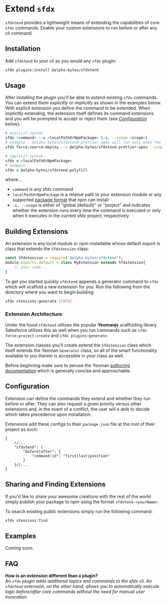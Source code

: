 # Extend `sfdx`

`sfdxtend` provides a lightweight means of extending the capabilities of core `sfdx` commands. Enable your custom extensions to run before or after any cli command.

## Installation
Add `sfdxtend` to your cli as you would any `sfdx` plugin:

```sh
sfdx plugins:install @alpha-bytes/sfdxtend
```

## Usage
After installing the plugin you'll be able to extend existing `sfdx` commands. You can extend them _explicitly_ or _implicitly_ as shown in the examples below. With explicit extension you define the command to be extended. When implicitly extending, the extension itself defines its command extensions and you will be prompted to accept or reject them (see _[Configuration](#configuration)_ below).

```sh
# explicit syntax
sfdx <command> --x <localPathOrNpmPackage> [-s, --scope <scope>]
# example - @alpha-bytes/sfdxtend-prettier-apex will run only when the command is executed in the current *project* (unless added globally separately)
sfdx force:source:deploy --x @alpha-bytes/sfdxtend-prettier-apex --scope project

# implicit syntax
sfdx x <localPathOrNpmPackage>
# example
sfdx x @alpha-bytes/sfdxtend-polyfill
```

where...
- `command` is any sfdx command
- `localPathOrNpmPackage` is a relative path to your extension module or any supported <a href="https://docs.npmjs.com/about-packages-and-modules" target="_blank">package format</a> that npm can install
- `-s, --scope` is either of "global (default)" or "project" and indicates whether the extension runs every time the command is executed or only when it executes in the current sfdx project, respectively

## Building Extensions
An extension is any local module or npm-installable whose default export is class that extends the `Sfdxtension` class: 

```js
const Sfdxtension = require('@alpha-bytes/sfdxtend');
module.exports.default = class MyExtension extends Sfdxtension{
    // your code...
}
```

To get you started quickly `sfdxtend` appends a generator command to `sfdx` which will scaffold a new extension for you. Run the following from the directory where you want to begin building:

```sh
sfdx xtensions:generate [PATH]
```

### Extension Architecture
Under the hood `sfdxtend` utilizes the popular **Yeomanjs** scaffolding library. Salesforce utilizes this as well when you run commands such as `sfdx force:project:create` and `sfdx plugins:generate`.

The extension classes you'll create extend the `Sfdxtension` class which itself extends the Yeoman `Generator` class, so all of the smart functionality available to you therein is accessible in your class as well.

Before beginning make sure to peruse the Yeoman <a href="https://yeoman.io/authoring/index.html" target="_blank">authoring documentation</a> which is generally concise and approachable.

## Configuration
Extension can define the commands they extend and whether they run before or after. They can also request a given priority versus other extensions and, in the event of a conflict, the user will e able to decide which takes precedence upon installation. 

Extensions add these configs to their `package.json` file at the root of their project as such: 

```jsonc
{
    //...
    "sfdxtend": {
        "before|after": {
            "command:id": "first|last|position"
        }
    }//...
}

```

## Sharing and Finding Extensions
If you'd like to share your awesome creations with the rest of the world simply publish your package to npm using the format `sfdxtend-<yourName>`.

To search existing public extensions simply run the following command: 

```sh
sfdx xtensions:find
```

<!-- ### Community Extensions -->

## Examples

Coming soon.

## FAQ

**How is an extension different than a plugin?**\
_An `sfdx` plugin adds additional topics and commands to the sfdx cli. An `sfdxtend` extension, on the other hand, allows you to automatically execute logic before/after core commands without the need for manual user invocation._